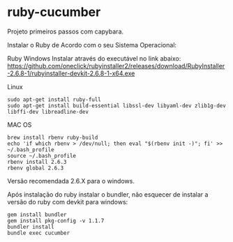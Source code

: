 # ruby-cucumber
Projeto primeiros passos com capybara.


Instalar o Ruby de Acordo com o seu Sistema Operacional:
 
Ruby Windows Instalar através do executável no link abaixo:  
https://github.com/oneclick/rubyinstaller2/releases/download/RubyInstaller-2.6.8-1/rubyinstaller-devkit-2.6.8-1-x64.exe

Linux
```
sudo apt-get install ruby-full
sudo apt-get install build-essential libssl-dev libyaml-dev zlib1g-dev libffi-dev libreadline-dev
```

MAC OS
```
brew install rbenv ruby-build
echo 'if which rbenv > /dev/null; then eval "$(rbenv init -)"; fi' >> ~/.bash_profile
source ~/.bash_profile
rbenv install 2.6.3
rbenv global 2.6.3
```

Versão recomendada 2.6.X para o windows.

Após instalação do ruby instalar o bundler, não esquecer de instalar a versão do ruby com devkit para windows:
```
gem install bundler
gem install pkg-config -v 1.1.7
bundler install
bundle exec cucumber
```
